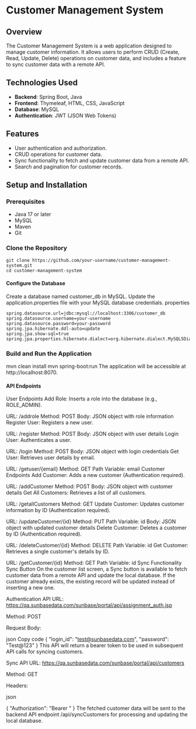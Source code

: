 # Customer Management System

## Overview

The Customer Management System is a web application designed to manage customer information. It allows users to perform CRUD (Create, Read, Update, Delete) operations on customer data, and includes a feature to sync customer data with a remote API.

## Technologies Used

- **Backend**: Spring Boot, Java
- **Frontend**: Thymeleaf, HTML, CSS, JavaScript
- **Database**: MySQL
- **Authentication**: JWT (JSON Web Tokens)

## Features

- User authentication and authorization.
- CRUD operations for customer data.
- Sync functionality to fetch and update customer data from a remote API.
- Search and pagination for customer records.

## Setup and Installation

### Prerequisites

- Java 17 or later
- MySQL
- Maven
- Git

### Clone the Repository

```
git clone https://github.com/your-username/customer-management-system.git
cd customer-management-system
```
#### Configure the Database

Create a database named customer_db in MySQL.
Update the application.properties file with your MySQL database credentials.
properties
```
spring.datasource.url=jdbc:mysql://localhost:3306/customer_db
spring.datasource.username=your-username
spring.datasource.password=your-password
spring.jpa.hibernate.ddl-auto=update
spring.jpa.show-sql=true
spring.jpa.properties.hibernate.dialect=org.hibernate.dialect.MySQL5Dialect

```


 ### Build and Run the Application
mvn clean install
mvn spring-boot:run
The application will be accessible at http://localhost:8070.

#### API Endpoints
User Endpoints
Add Role: Inserts a role into the database (e.g., ROLE_ADMIN).

URL: /addrole
Method: POST
Body: JSON object with role information
Register User: Registers a new user.

URL: /register
Method: POST
Body: JSON object with user details
Login User: Authenticates a user.

URL: /login
Method: POST
Body: JSON object with login credentials
Get User: Retrieves user details by email.

URL: /getuser/{email}
Method: GET
Path Variable: email
Customer Endpoints
Add Customer: Adds a new customer (Authentication required).

URL: /addCustomer
Method: POST
Body: JSON object with customer details
Get All Customers: Retrieves a list of all customers.

URL: /getallCustomers
Method: GET
Update Customer: Updates customer information by ID (Authentication required).

URL: /updateCustomer/{id}
Method: PUT
Path Variable: id
Body: JSON object with updated customer details
Delete Customer: Deletes a customer by ID (Authentication required).

URL: /deleteCustomer/{id}
Method: DELETE
Path Variable: id
Get Customer: Retrieves a single customer's details by ID.

URL: /getCustomer/{id}
Method: GET
Path Variable: id
Sync Functionality
Sync Button
On the customer list screen, a Sync button is available to fetch customer data from a remote API and update the local database. If the customer already exists, the existing record will be updated instead of inserting a new one.

Authentication API
URL: https://qa.sunbasedata.com/sunbase/portal/api/assignment_auth.jsp

Method: POST

Request Body:

json
Copy code
{
    "login_id": "test@sunbasedata.com",
    "password": "Test@123"
}
This API will return a bearer token to be used in subsequent API calls for syncing customers.

Sync API
URL: https://qa.sunbasedata.com/sunbase/portal/api/customers

Method: GET

Headers:

json
 
{
    "Authorization": "Bearer <token>"
}
The fetched customer data will be sent to the backend API endpoint /api/syncCustomers for processing and updating the local database.
